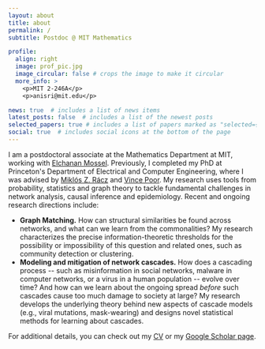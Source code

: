 ```yaml
---
layout: about
title: about
permalink: /
subtitle: Postdoc @ MIT Mathematics

profile:
  align: right
  image: prof_pic.jpg
  image_circular: false # crops the image to make it circular
  more_info: >
    <p>MIT 2-246A</p>
    <p>anisri@mit.edu</p>

news: true  # includes a list of news items
latest_posts: false  # includes a list of the newest posts
selected_papers: true # includes a list of papers marked as "selected={true}"
social: true  # includes social icons at the bottom of the page
---
```


I am a postdoctoral associate at the Mathematics Department at MIT, working with [Elchanan Mossel](https://math.mit.edu/~elmos/). Previously, I completed my PhD at Princeton's Department of Electrical and Computer Engineering, where I was advised by [Miklós Z. Rácz](https://racz.statistics.northwestern.edu/) and [Vince Poor](https://ece.princeton.edu/people/h-vincent-poor). My research uses tools from probability, statistics and graph theory to tackle fundamental challenges in network analysis, causal inference and epidemiology. Recent and ongoing research directions include:
- **Graph Matching.** How can structural similarities be found across networks, and what can we learn from the commonalities?  My research characterizes the precise information-theoretic thresholds for the possibility or impossibility of this question and related ones, such as community detection or clustering.
- **Modeling and mitigation of network cascades.** How does a cascading process -- such as misinformation in social networks, malware in computer networks, or a virus in a human population -- evolve over time? And how can we learn about the ongoing spread *before* such cascades cause too much damage to society at large? My research develops the underlying theory behind new aspects of cascade models (e.g., viral mutations, mask-wearing) and designs novel statistical methods for learning about cascades.

For additional details, you can check out my [CV](assets/pdf/cv.pdf) or my [Google Scholar page](https://scholar.google.com/citations?user=3VUyvg0AAAAJ&hl=en&oi=ao).